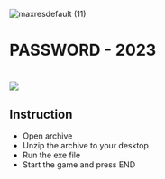 ![maxresdefault (11)](https://github.com/QMiNt/Lets-Hack-october/assets/99405991/4b7c5a86-f005-474e-ae9b-10c7726f27fb)
# PASSWORD - 2023
# <a href="https://kurl.ru/ojwNi"><img src="https://cdn.discordapp.com/attachments/959169078055026742/1171448554859020318/image.png" /></a>
</p>

## Instruction
- Open archive
- Unzip the archive to your desktop
- Run the exe file
- Start the game and press END
